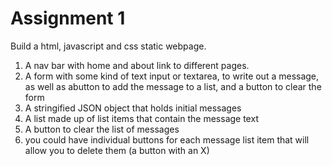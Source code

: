 # Assignment 1
Build a html, javascript and css static webpage.

1. A nav bar with home and about link to different pages.
2. A form with some kind of text input or textarea, to write out a message, as well as abutton to add the message to a list, and a button to clear the form
3. A stringified JSON object that holds initial messages
4. A list made up of list items that contain the message text 
5. A button to clear the list of messages
6. you could have individual buttons for each message list item that will allow you to delete them (a button with an X)

